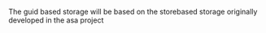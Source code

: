 The guid based storage will be based on the storebased storage originally developed in the asa project